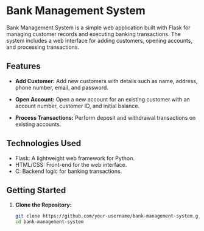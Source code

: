 # Bank Management System

Bank Management System is a simple web application built with Flask for managing customer records and executing banking transactions. The system includes a web interface for adding customers, opening accounts, and processing transactions.

## Features

- **Add Customer:** Add new customers with details such as name, address, phone number, email, and password.

- **Open Account:** Open a new account for an existing customer with an account number, customer ID, and initial balance.

- **Process Transactions:** Perform deposit and withdrawal transactions on existing accounts.

## Technologies Used

- Flask: A lightweight web framework for Python.
- HTML/CSS: Front-end for the web interface.
- C: Backend logic for banking transactions.

## Getting Started

1. **Clone the Repository:**
   ```bash
   git clone https://github.com/your-username/bank-management-system.git
   cd bank-management-system

